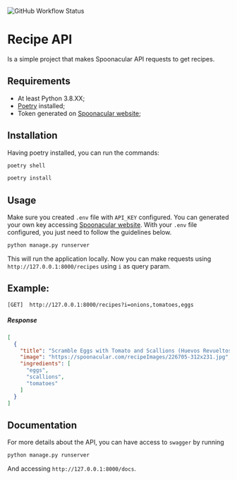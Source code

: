 ![GitHub Workflow Status](https://img.shields.io/github/workflow/status/marcelolleivas/django-recipe-api/pipeline)

Recipe API
==========
Is a simple project that makes Spoonacular API requests to get recipes.

Requirements
------------
- At least Python 3.8.XX;
- [Poetry](https://github.com/python-poetry/poetry) installed;
- Token generated on [Spoonacular website](https://spoonacular.com/food-api/console#Dashboard);

Installation
------------
Having poetry installed, you can run the commands:

```bash
poetry shell

poetry install
```

Usage
-----
Make sure you created ```.env``` file with ```API_KEY``` configured. You can generated your own key accessing [Spoonacular website](https://spoonacular.com/food-api/console#Dashboard). With your ```.env```  file configured, you just need to follow the guidelines below.
```bash
python manage.py runserver
```
This will run the application locally. Now you can make requests using ```http://127.0.0.1:8000/recipes``` using ```i```
as query param.

Example:
--------
```[GET]  http://127.0.0.1:8000/recipes?i=onions,tomatoes,eggs```
##### Response
```json
[
  {
    "title": "Scramble Eggs with Tomato and Scallions (Huevos Revueltos con Tomate y Cebolla)",
    "image": "https://spoonacular.com/recipeImages/226705-312x231.jpg",
    "ingredients": [
      "eggs",
      "scallions",
      "tomatoes"
    ]
  }
]
```

Documentation
------------
For more details about the API, you can have access to ```swagger``` by running
```bash
python manage.py runserver
```
And accessing ```http://127.0.0.1:8000/docs```.